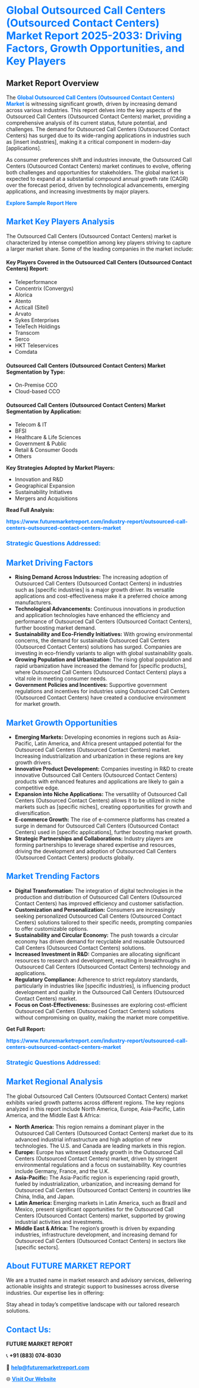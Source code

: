 <h1 style="color: #007BFF;">Global Outsourced Call Centers (Outsourced Contact Centers) Market Report 2025-2033: Driving Factors, Growth Opportunities, and Key Players</h1>

<section id="overview">
<h2>Market Report Overview</h2>
<p>The <a href="https://www.futuremarketreport.com/industry-report/outsourced-call-centers-outsourced-contact-centers-market" style="color: #007BFF; text-decoration: none;"><strong>Global Outsourced Call Centers (Outsourced Contact Centers) Market</strong></a> is witnessing significant growth, driven by increasing demand across various industries. This report delves into the key aspects of the Outsourced Call Centers (Outsourced Contact Centers) market, providing a comprehensive analysis of its current status, future potential, and challenges. The demand for Outsourced Call Centers (Outsourced Contact Centers) has surged due to its wide-ranging applications in industries such as [insert industries], making it a critical component in modern-day [applications].</p>
<p>As consumer preferences shift and industries innovate, the Outsourced Call Centers (Outsourced Contact Centers) market continues to evolve, offering both challenges and opportunities for stakeholders. The global market is expected to expand at a substantial compound annual growth rate (CAGR) over the forecast period, driven by technological advancements, emerging applications, and increasing investments by major players.</p>
</section>

<section id="overview">
<p><a href="https://www.futuremarketreport.com/request-sample/reportId=46732" style="color: #007BFF; text-decoration: none;"><strong>Explore Sample Report Here</strong></a></p>
</section>

<section id="key-players">
<h2 style="color: #007BFF;">Market Key Players Analysis</h2>
<p>The Outsourced Call Centers (Outsourced Contact Centers) market is characterized by intense competition among key players striving to capture a larger market share. Some of the leading companies in the market include:</p>
<h4>Key Players Covered in the Outsourced Call Centers (Outsourced Contact Centers) Report:</h4>
<ul><li>Teleperformance</li><li>Concentrix (Convergys)</li><li>Alorica</li><li>Atento</li><li>Acticall (Sitel)</li><li>Arvato</li><li>Sykes Enterprises</li><li>TeleTech Holdings</li><li>Transcom</li><li>Serco</li><li>HKT Teleservices</li><li>Comdata</li></ul>
<h4>Outsourced Call Centers (Outsourced Contact Centers) Market Segmentation by Type:</h4>
<ul><li>On-Premise CCO</li><li>Cloud-based CCO</li></ul>

<h4>Outsourced Call Centers (Outsourced Contact Centers) Market Segmentation by Application:</h4>
<ul><li>Telecom &amp; IT</li><li>BFSI</li><li>Healthcare &amp; Life Sciences</li><li>Government &amp; Public</li><li>Retail &amp; Consumer Goods</li><li>Others</li></ul>
<p><strong>Key Strategies Adopted by Market Players:</strong></p>
<ul>
<li>Innovation and R&D</li>
<li>Geographical Expansion</li>
<li>Sustainability Initiatives</li>
<li>Mergers and Acquisitions</li>
</ul>
</section>

<section>
<p><strong>Read Full Analysis: </strong></p><a href="https://www.futuremarketreport.com/industry-report/outsourced-call-centers-outsourced-contact-centers-market" style="color: #007BFF; text-decoration: none;"><strong>https://www.futuremarketreport.com/industry-report/outsourced-call-centers-outsourced-contact-centers-market</strong></a>
<h3 style="color: #007BFF;">Strategic Questions Addressed:</h3>
</section>

<section id="driving-factors">
<h2 style="color: #007BFF;">Market Driving Factors</h2>
<ul>
<li><strong>Rising Demand Across Industries:</strong> The increasing adoption of Outsourced Call Centers (Outsourced Contact Centers) in industries such as [specific industries] is a major growth driver. Its versatile applications and cost-effectiveness make it a preferred choice among manufacturers.</li>
<li><strong>Technological Advancements:</strong> Continuous innovations in production and application technologies have enhanced the efficiency and performance of Outsourced Call Centers (Outsourced Contact Centers), further boosting market demand.</li>
<li><strong>Sustainability and Eco-Friendly Initiatives:</strong> With growing environmental concerns, the demand for sustainable Outsourced Call Centers (Outsourced Contact Centers) solutions has surged. Companies are investing in eco-friendly variants to align with global sustainability goals.</li>
<li><strong>Growing Population and Urbanization:</strong> The rising global population and rapid urbanization have increased the demand for [specific products], where Outsourced Call Centers (Outsourced Contact Centers) plays a vital role in meeting consumer needs.</li>
<li><strong>Government Policies and Incentives:</strong> Supportive government regulations and incentives for industries using Outsourced Call Centers (Outsourced Contact Centers) have created a conducive environment for market growth.</li>
</ul>
</section>

<section id="growth-opportunities">
<h2 style="color: #007BFF;">Market Growth Opportunities</h2>
<ul>
<li><strong>Emerging Markets:</strong> Developing economies in regions such as Asia-Pacific, Latin America, and Africa present untapped potential for the Outsourced Call Centers (Outsourced Contact Centers) market. Increasing industrialization and urbanization in these regions are key growth drivers.</li>
<li><strong>Innovative Product Development:</strong> Companies investing in R&D to create innovative Outsourced Call Centers (Outsourced Contact Centers) products with enhanced features and applications are likely to gain a competitive edge.</li>
<li><strong>Expansion into Niche Applications:</strong> The versatility of Outsourced Call Centers (Outsourced Contact Centers) allows it to be utilized in niche markets such as [specific niches], creating opportunities for growth and diversification.</li>
<li><strong>E-commerce Growth:</strong> The rise of e-commerce platforms has created a surge in demand for Outsourced Call Centers (Outsourced Contact Centers) used in [specific applications], further boosting market growth.</li>
<li><strong>Strategic Partnerships and Collaborations:</strong> Industry players are forming partnerships to leverage shared expertise and resources, driving the development and adoption of Outsourced Call Centers (Outsourced Contact Centers) products globally.</li>
</ul>
</section>

<section id="trending-factors">
<h2 style="color: #007BFF;">Market Trending Factors</h2>
<ul>
<li><strong>Digital Transformation:</strong> The integration of digital technologies in the production and distribution of Outsourced Call Centers (Outsourced Contact Centers) has improved efficiency and customer satisfaction.</li>
<li><strong>Customization and Personalization:</strong> Consumers are increasingly seeking personalized Outsourced Call Centers (Outsourced Contact Centers) solutions tailored to their specific needs, prompting companies to offer customizable options.</li>
<li><strong>Sustainability and Circular Economy:</strong> The push towards a circular economy has driven demand for recyclable and reusable Outsourced Call Centers (Outsourced Contact Centers) solutions.</li>
<li><strong>Increased Investment in R&D:</strong> Companies are allocating significant resources to research and development, resulting in breakthroughs in Outsourced Call Centers (Outsourced Contact Centers) technology and applications.</li>
<li><strong>Regulatory Compliance:</strong> Adherence to strict regulatory standards, particularly in industries like [specific industries], is influencing product development and quality in the Outsourced Call Centers (Outsourced Contact Centers) market.</li>
<li><strong>Focus on Cost-Effectiveness:</strong> Businesses are exploring cost-efficient Outsourced Call Centers (Outsourced Contact Centers) solutions without compromising on quality, making the market more competitive.</li>
</ul>
</section>

<section>
<p><strong>Get Full Report: </strong></p><a href="https://www.futuremarketreport.com/industry-report/outsourced-call-centers-outsourced-contact-centers-market" style="color: #007BFF; text-decoration: none;"><strong>https://www.futuremarketreport.com/industry-report/outsourced-call-centers-outsourced-contact-centers-market</strong></a>
<h3 style="color: #007BFF;">Strategic Questions Addressed:</h3>
</section>


<section id="regional-analysis">
<h2 style="color: #007BFF;">Market Regional Analysis</h2>
<p>The global Outsourced Call Centers (Outsourced Contact Centers) market exhibits varied growth patterns across different regions. The key regions analyzed in this report include North America, Europe, Asia-Pacific, Latin America, and the Middle East & Africa:</p>
<ul>
<li><strong>North America:</strong> This region remains a dominant player in the Outsourced Call Centers (Outsourced Contact Centers) market due to its advanced industrial infrastructure and high adoption of new technologies. The U.S. and Canada are leading markets in this region.</li>
<li><strong>Europe:</strong> Europe has witnessed steady growth in the Outsourced Call Centers (Outsourced Contact Centers) market, driven by stringent environmental regulations and a focus on sustainability. Key countries include Germany, France, and the U.K.</li>
<li><strong>Asia-Pacific:</strong> The Asia-Pacific region is experiencing rapid growth, fueled by industrialization, urbanization, and increasing demand for Outsourced Call Centers (Outsourced Contact Centers) in countries like China, India, and Japan.</li>
<li><strong>Latin America:</strong> Emerging markets in Latin America, such as Brazil and Mexico, present significant opportunities for the Outsourced Call Centers (Outsourced Contact Centers) market, supported by growing industrial activities and investments.</li>
<li><strong>Middle East & Africa:</strong> The region’s growth is driven by expanding industries, infrastructure development, and increasing demand for Outsourced Call Centers (Outsourced Contact Centers) in sectors like [specific sectors].</li>
</ul>
</section>

<footer>
<h2 style="color: #007BFF;">About FUTURE MARKET REPORT</h2>
<p>We are a trusted name in market research and advisory services, delivering actionable insights and strategic support to businesses across diverse industries. Our expertise lies in offering:</p>

<p>Stay ahead in today’s competitive landscape with our tailored research solutions.</p>

<h2 style="color: #007BFF;">Contact Us:</h2>
<p><strong>FUTURE MARKET REPORT</strong></p>
<p>📞 <strong>+91 (883) 074-8030</strong></p>
<p>📧 <strong><a href="mailto:help@futuremarketreport.com" style="color: #007BFF;">help@futuremarketreport.com</a></strong></p>
<p>🌐 <strong><a href="https://www.futuremarketreport.com/" style="color: #007BFF;">Visit Our Website</a></strong></p>
</footer>